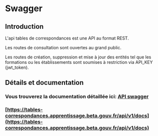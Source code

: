 # Swagger

## Introduction

L'api tables de correspondances est une API au format REST.

 Les routes de consultation sont ouvertes au grand public.

 Les routes de création, suppression et mise à jour des entités tel que les formations ou les établissements sont soumises à restriction via API\_KEY \(jwt\_token\).

## Détails et documentation

### Vous trouverez la documentation détaillée ici: [ API swagger](https://tables-correspondances.apprentissage.beta.gouv.fr/api/v1/docs)

### [https://tables-correspondances.apprentissage.beta.gouv.fr/api/v1/docs](https://tables-correspondances.apprentissage.beta.gouv.fr/api/v1/docs)


